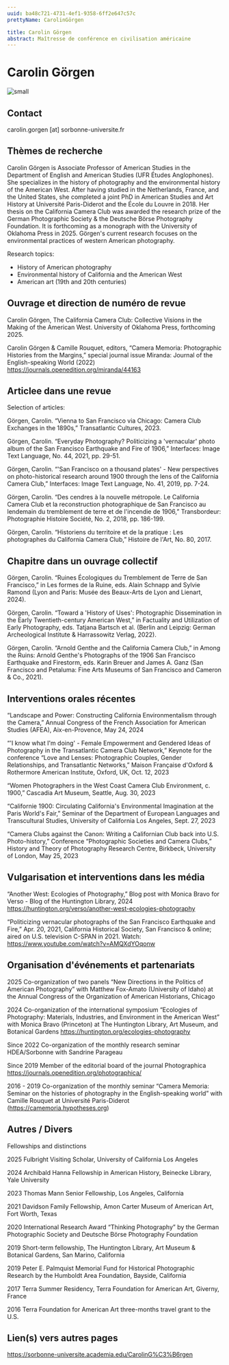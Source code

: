 ```yaml
---
uuid: ba48c721-4731-4ef1-9358-6ff2e647c57c
prettyName: CarolinGörgen

title: Carolin Görgen
abstract: Maîtresse de conférence en civilisation américaine
---
```


# Carolin Görgen
![small](Gorgen_Carolin.jpg)

## Contact

 carolin.gorgen [at] sorbonne-universite.fr

## Thèmes de recherche

 Carolin Görgen is Associate Professor of American Studies in the Department of English and American Studies (UFR Études Anglophones). She specializes in the history of photography and the environmental history of the American West. After having studied in the Netherlands, France, and the United States, she completed a joint PhD in American Studies and Art History at Université Paris-Diderot and the École du Louvre in 2018. Her thesis on the California Camera Club was awarded the research prize of the German Photographic Society & the Deutsche Börse Photography Foundation. It is forthcoming as a monograph with the University of Oklahoma Press in 2025. Görgen's current research focuses on the environmental practices of western American photography. 

Research topics:
- History of American photography
- Environmental history of California and the American West
- American art (19th and 20th centuries)

## Ouvrage et direction de numéro de revue

 Carolin Görgen, The California Camera Club: Collective Visions in the Making of the American West. University of Oklahoma Press, forthcoming 2025.

Carolin Görgen & Camille Rouquet, editors, “Camera Memoria: Photographic Histories from the Margins,” special journal issue Miranda: Journal of the English-speaking World (2022)
https://journals.openedition.org/miranda/44163

## Articlee dans une revue

 Selection of articles:

Görgen, Carolin. “Vienna to San Francisco via Chicago: Camera Club Exchanges in the 1890s,” Transatlantic Cultures, 2023.

Görgen, Carolin. “Everyday Photography? Politicizing a 'vernacular' photo album of the San Francisco Earthquake and Fire of 1906,” Interfaces: Image Text Language, No. 44, 2021, pp. 29-51.

Görgen, Carolin. “'San Francisco on a thousand plates' - New perspectives on photo-historical research around 1900 through the lens of the California Camera Club,” Interfaces: Image Text Language, No. 41, 2019, pp. 7-24.

Görgen, Carolin. “Des cendres à la nouvelle métropole. Le California Camera Club et la reconstruction photographique de San Francisco au lendemain du tremblement de terre et de l'incendie de 1906,” Transbordeur: Photographie Histoire Société, No. 2, 2018, pp. 186-199.

Görgen, Carolin. “Historiens du territoire et de la pratique : Les photographes du California Camera Club,” Histoire de l'Art, No. 80, 2017.

## Chapitre dans un ouvrage collectif

 Görgen, Carolin. “Ruines Écologiques du Tremblement de Terre de San Francisco,” in Les formes de la Ruine, eds. Alain Schnapp and Sylvie Ramond (Lyon and Paris: Musée des Beaux-Arts de Lyon and Lienart, 2024).

Görgen, Carolin. “Toward a 'History of Uses': Photographic Dissemination in the Early Twentieth-century American West,” in Factuality and Utilization of Early Photography, eds. Tatjana Bartsch et al. (Berlin and Leipzig: German Archeological Institute & Harrassowitz Verlag, 2022).

Görgen, Carolin. “Arnold Genthe and the California Camera Club,” in Among the Ruins: Arnold Genthe's Photographs of the 1906 San Francisco Earthquake and Firestorm, eds. Karin Breuer and James A. Ganz (San Francisco and Petaluma: Fine Arts Museums of San Francisco and Cameron & Co., 2021).

## Interventions orales récentes

 “Landscape and Power: Constructing California Environmentalism through the Camera,” Annual Congress of the French Association for American Studies (AFEA), Aix-en-Provence, May 24, 2024

“'I know what I'm doing' - Female Empowerment and Gendered Ideas of Photography in the Transatlantic Camera Club Network,” Keynote for the conference “Love and Lenses: Photographic Couples, Gender Relationships, and Transatlantic Networks,” Maison Française d'Oxford & Rothermore American Institute, Oxford, UK, Oct. 12, 2023

“Women Photographers in the West Coast Camera Club Environment, c. 1900,” Cascadia Art Museum, Seattle, Aug. 30, 2023

“Californie 1900: Circulating California's Environmental Imagination at the Paris World's Fair,” Seminar of the Department of European Languages and Transcultural Studies, University of California Los Angeles, Sept. 27, 2023

“Camera Clubs against the Canon: Writing a Californian Club back into U.S. Photo-history,” Conference “Photographic Societies and Camera Clubs,” History and Theory of Photography Research Centre, Birkbeck, University of London, May 25, 2023

## Vulgarisation et interventions dans les média

 “Another West: Ecologies of Photography,” Blog post with Monica Bravo for Verso - Blog of the Huntington Library, 2024
https://huntington.org/verso/another-west-ecologies-photography

“Politicizing vernacular photographs of the San Francisco Earthquake and Fire,” Apr. 20, 2021, California Historical Society, San Francisco & online; aired on U.S. television C-SPAN in 2021. 
Watch: https://www.youtube.com/watch?v=AMQXdYOqonw

## Organisation d'événements et partenariats

 2025 Co-organization of two panels “New Directions in the Politics of American Photography” with Matthew Fox-Amato (University of Idaho) at the Annual Congress of the Organization of American Historians, Chicago

2024 Co-organization of the international symposium “Ecologies of Photography: Materials, Industries, and Environment in the American West” with Monica Bravo (Princeton) at The Huntington Library, Art Museum, and Botanical Gardens
https://huntington.org/ecologies-photography

Since 2022 Co-organization of the monthly research seminar HDEA/Sorbonne with Sandrine Parageau 

Since 2019 Member of the editorial board of the journal Photographica https://journals.openedition.org/photographica/

2016 - 2019 Co-organization of the monthly seminar “Camera Memoria: Seminar on the histories of photography in the English-speaking world” with Camille Rouquet at Université Paris-Diderot (https://camemoria.hypotheses.org)

## Autres / Divers

 Fellowships and distinctions 

2025 Fulbright Visiting Scholar, University of California Los Angeles

2024 Archibald Hanna Fellowship in American History, Beinecke Library, Yale University

2023 Thomas Mann Senior Fellowship, Los Angeles, California

2021 Davidson Family Fellowship, Amon Carter Museum of American Art, Fort Worth, Texas

2020 International Research Award “Thinking Photography” by the German Photographic Society and Deutsche Börse Photography Foundation

2019 Short-term fellowship, The Huntington Library, Art Museum & Botanical Gardens, San Marino, California

2019 Peter E. Palmquist Memorial Fund for Historical Photographic Research by the
Humboldt Area Foundation, Bayside, California

2017 Terra Summer Residency, Terra Foundation for American Art, Giverny, France

2016 Terra Foundation for American Art three-months travel grant to the U.S.

## Lien(s) vers autres pages

 https://sorbonne-universite.academia.edu/CarolinG%C3%B6rgen

